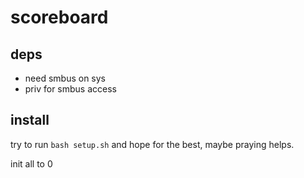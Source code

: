 # scoreboard




## deps
- need smbus on sys
- priv for smbus access

## install
try to run
`bash setup.sh`
and hope for the best, maybe praying helps.



init all to 0

